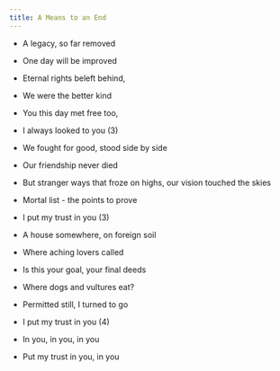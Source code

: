 ```yaml
---
title: A Means to an End
---
```

- A legacy, so far removed
- One day will be improved
- Eternal rights beleft behind,
- We were the better kind
- You this day met free too,
- I always looked to you (3)

- We fought for good,
stood side by side
- Our friendship never died
- But stranger ways that froze on highs,
our vision touched the skies
- Mortal list - the points to prove
- I put my trust in you (3)

- A house somewhere, on foreign soil
- Where aching lovers called
- Is this your goal, your final deeds
- Where dogs and vultures eat?
- Permitted still, I turned to go
- I put my trust in you (4)
- In you, in you, in you
- Put my trust in you, in you

